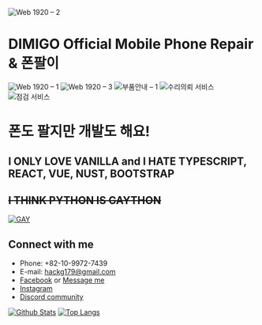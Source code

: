 ![Web 1920 – 2](https://user-images.githubusercontent.com/44293278/204171304-a70da00c-c7c8-45c4-a6a5-fb77b85ceefa.png)
# DIMIGO Official Mobile Phone Repair & 폰팔이
![Web 1920 – 1](https://user-images.githubusercontent.com/44293278/204171033-f560e038-e1d5-43ca-bae1-f0ab12eaa362.png)
![Web 1920 – 3](https://user-images.githubusercontent.com/44293278/204171060-639b0355-48e5-4e46-842f-8211f46a3d8d.png)
![부품안내 – 1](https://user-images.githubusercontent.com/44293278/204171095-a10feaab-665d-4d88-95ab-c023f722f5b5.png)
![수리의뢰 서비스](https://user-images.githubusercontent.com/44293278/204171083-5d28aa18-f8fe-41ea-8557-5101a4d0e66a.png)
![점검 서비스](https://user-images.githubusercontent.com/44293278/204171088-8dd646a6-e640-487c-b314-1d330f4d3581.png)

# 폰도 팔지만 개발도 해요!
## I ONLY LOVE VANILLA and I HATE TYPESCRIPT, REACT, VUE, NUST, BOOTSTRAP
## ~~I THINK PYTHON IS GAYTHON~~
[![GAY](https://img.youtube.com/vi/OF_5EKNX0Eg/0.jpg)](https://www.youtube.com/watch?v=OF_5EKNX0Eg)

## Connect with me
- Phone: +82-10-9972-7439
- E-mail: hackg179@gmail.com
- [Facebook](https://www.facebook.com/makerpotato179/)
or [Message me](https://m.me/makerpotato179)
- [Instagram](https://www.instagram.com/seoulFixKing/)
- [Discord community](https://discord.gg/ecsApMn)

[![Github Stats](https://github-readme-stats.vercel.app/api?username=potato179&count_private=true&show_icons=true&hide_border=true&bg_color=00000000&title_color=6bedd4&icon_color=6bedd4&text_color=389aa1)](https://github.com/potato179)
[![Top Langs](https://github-readme-stats.vercel.app/api/top-langs/?username=potato179&layout=compact&show_icons=true&hide_border=true&bg_color=00000000&title_color=6bedd4&icon_color=6bedd4&text_color=389aa1)](https://github.com/potato179)
